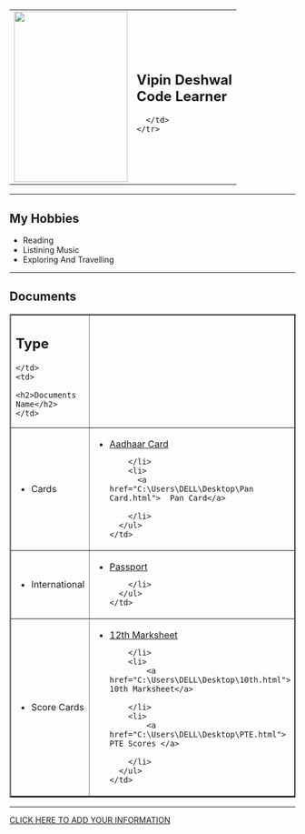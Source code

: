 # <html>

<head>
  <title>My Website</title>
</head>

<body>
  <table>
    <tr>
      <td>
        <img height="300" width="200" src="C:\Users\DELL\Downloads\WhatsApp Image 2022-08-24 at 9.59.54 PM.jpeg"
      </td>
      <td>
        <h2>Vipin Deshwal<br />Code Learner</h2>

      </td>
    </tr>
  </table>
  <hr />
<h2>My Hobbies</h2>
<ul>
  <li>
    Reading
  </li>
  <li>
    Listining Music
  </li>
  <li>
    Exploring And Travelling
  </li>
</ul>
<hr />
<h2>Documents</h2>
<table border="2">
  <tr>
    <td>
      <h2>Type</h2>

    </td>
    <td>
      <h2>Documents Name</h2>
    </td>
  </tr>
  <tr>
    <td>
      <ul>
        <li>
          Cards
        </li>
      </ul>
    </td>
    <td>
      <ul>
        <li>
          <a href="C:\Users\DELL\Desktop\Aadhar Card.html">Aadhaar Card</a>

        </li>
        <li>
          <a href="C:\Users\DELL\Desktop\Pan Card.html">  Pan Card</a>

        </li>
      </ul>
    </td>
  </tr>
  <tr>
    <td>
      <ul>
        <li>
          International
        </li>
      </ul>
    </td>
    <td>
      <ul>
        <li>
          <a href="C:\Users\DELL\Desktop\Passport.html"> Passport</a>

        </li>
      </ul>
    </td>
  </tr>
  <tr>
    <td>
      <ul>
        <li>
          Score Cards
        </li>
      </ul>
    </td>
    <td>
      <ul>
        <li>
            <a href="C:\Users\DELL\Desktop\12th.html">  12th Marksheet</a>

        </li>
        <li>
            <a href="C:\Users\DELL\Desktop\10th.html">  10th Marksheet</a>

        </li>
        <li>
            <a href="C:\Users\DELL\Desktop\PTE.html"> PTE Scores </a>

        </li>
      </ul>
    </td>
  </tr>
</table>
<hr />
<a href="C:\Users\DELL\Desktop\New.html">CLICK HERE TO ADD YOUR INFORMATION</a>


</body>

</html>
